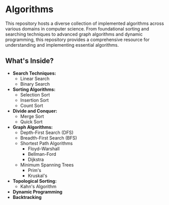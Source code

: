 # Algorithms
This repository hosts a diverse collection of implemented algorithms across various domains in computer science. From foundational sorting and searching techniques to advanced graph algorithms and dynamic programming, this repository provides a comprehensive resource for understanding and implementing essential algorithms.

## What's Inside?
- **Search Techniques:**
  - Linear Search
  - Binary Search
- **Sorting Algorithms:**
  - Selection Sort
  - Insertion Sort
  - Count Sort
- **Divide and Conquer:**
  - Merge Sort
  - Quick Sort
- **Graph Algorithms:**
  - Depth-First Search (DFS)
  - Breadth-First Search (BFS)
  - Shortest Path Algorithms
    - Floyd–Warshall
    - Bellman-Ford
    - Dijkstra
  - Minimum Spanning Trees
    - Prim's
    - Kruskal's
- **Topological Sorting:**
  - Kahn's Algorithm
- **Dynamic Programming**
- **Backtracking**

  
